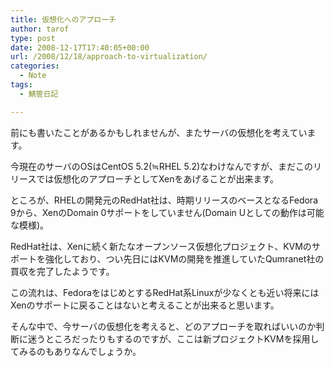 ```yaml
---
title: 仮想化へのアプローチ
author: tarof
type: post
date: 2008-12-17T17:40:05+00:00
url: /2008/12/18/approach-to-virtualization/
categories:
  - Note
tags:
  - 鯖管日記

---
```

前にも書いたことがあるかもしれませんが、またサーバの仮想化を考えています。
  
今現在のサーバのOSはCentOS 5.2(≒RHEL 5.2)なわけなんですが、まだこのリリースでは仮想化のアプローチとしてXenをあげることが出来ます。

ところが、RHELの開発元のRedHat社は、時期リリースのベースとなるFedora 9から、XenのDomain 0サポートをしていません(Domain Uとしての動作は可能な模様)。
  
RedHat社は、Xenに続く新たなオープンソース仮想化プロジェクト、KVMのサポートを強化しており、つい先日にはKVMの開発を推進していたQumranet社の買収を完了したようです。
  
この流れは、FedoraをはじめとするRedHat系Linuxが少なくとも近い将来にはXenのサポートに戻ることはないと考えることが出来ると思います。

そんな中で、今サーバの仮想化を考えると、どのアプローチを取ればいいのか判断に迷うところだったりもするのですが、ここは新プロジェクトKVMを採用してみるのもありなんでしょうか。